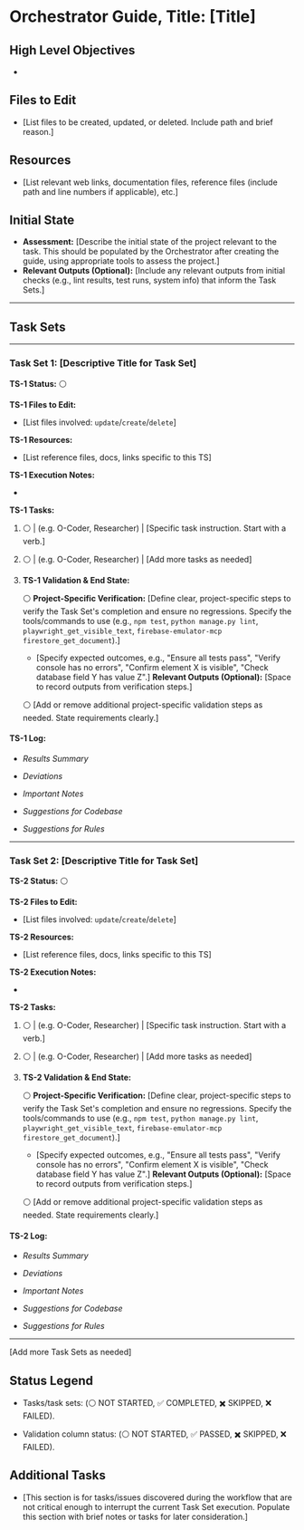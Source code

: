 # Orchestrator Guide, Title: [Title]


## High Level Objectives

*

## Files to Edit

*   [List files to be created, updated, or deleted. Include path and brief reason.]

## Resources

*   [List relevant web links, documentation files, reference files (include path and line numbers if applicable), etc.]

## Initial State

*   **Assessment:** [Describe the initial state of the project relevant to the task. This should be populated by the Orchestrator after creating the guide, using appropriate tools to assess the project.]
*   **Relevant Outputs (Optional):** [Include any relevant outputs from initial checks (e.g., lint results, test runs, system info) that inform the Task Sets.]

- - - - - - - - -

## Task Sets

- - - - - - - - -

### Task Set 1: [Descriptive Title for Task Set]

**TS-1 Status:** ⚪

**TS-1 Files to Edit:**

*   [List files involved: `update`/`create`/`delete`]

**TS-1 Resources:**

*   [List reference files, docs, links specific to this TS]

**TS-1 Execution Notes:**

*

**TS-1 Tasks:**

1.  ⚪  |   (e.g. O-Coder, Researcher)  |   [Specific task instruction. Start with a verb.]

2.  ⚪  |   (e.g. O-Coder, Researcher)  |   [Add more tasks as needed]

3.  **TS-1 Validation & End State:**

    ⚪ **Project-Specific Verification:** [Define clear, project-specific steps to verify the Task Set's completion and ensure no regressions. Specify the tools/commands to use (e.g., `npm test`, `python manage.py lint`, `playwright_get_visible_text`, `firebase-emulator-mcp firestore_get_document`).]
       * [Specify expected outcomes, e.g., "Ensure all tests pass", "Verify console has no errors", "Confirm element X is visible", "Check database field Y has value Z".]
    **Relevant Outputs (Optional):** [Space to record outputs from verification steps.]

    ⚪ [Add or remove additional project-specific validation steps as needed. State requirements clearly.]

#### TS-1 Log:

*   *Results Summary*

*   *Deviations*

*   *Important Notes*

*   *Suggestions for Codebase*

*   *Suggestions for Rules*

- - - - - - - - -

### Task Set 2: [Descriptive Title for Task Set]

**TS-2 Status:** ⚪

**TS-2 Files to Edit:**

*   [List files involved: `update`/`create`/`delete`]

**TS-2 Resources:**

*   [List reference files, docs, links specific to this TS]

**TS-2 Execution Notes:**

*

**TS-2 Tasks:**

1.  ⚪  |   (e.g. O-Coder, Researcher)  |   [Specific task instruction. Start with a verb.]

2.  ⚪  |   (e.g. O-Coder, Researcher)  |   [Add more tasks as needed]

3.  **TS-2 Validation & End State:**

    ⚪ **Project-Specific Verification:** [Define clear, project-specific steps to verify the Task Set's completion and ensure no regressions. Specify the tools/commands to use (e.g., `npm test`, `python manage.py lint`, `playwright_get_visible_text`, `firebase-emulator-mcp firestore_get_document`).]
       * [Specify expected outcomes, e.g., "Ensure all tests pass", "Verify console has no errors", "Confirm element X is visible", "Check database field Y has value Z".]
    **Relevant Outputs (Optional):** [Space to record outputs from verification steps.]

    ⚪ [Add or remove additional project-specific validation steps as needed. State requirements clearly.]

#### TS-2 Log:

*   *Results Summary*

*   *Deviations*

*   *Important Notes*

*   *Suggestions for Codebase*

*   *Suggestions for Rules*

- - - - - - - - -

[Add more Task Sets as needed]



## Status Legend

*   Tasks/task sets: (⚪ NOT STARTED, ✅ COMPLETED, ✖️ SKIPPED, ❌ FAILED).

*   Validation column status: (⚪ NOT STARTED, ✅ PASSED, ✖️ SKIPPED, ❌ FAILED).

## Additional Tasks

*   [This section is for tasks/issues discovered during the workflow that are not critical enough to interrupt the current Task Set execution. Populate this section with brief notes or tasks for later consideration.]